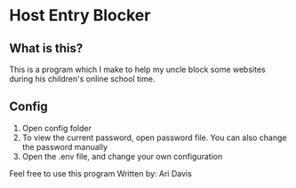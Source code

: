 # Host Entry Blocker

## What is this?

This is a program which I make to help my uncle block some websites during his children's online school time.

## Config

1. Open config folder
2. To view the current password, open password file. You can also change the password manually
3. Open the .env file, and change your own configuration

Feel free to use this program
Written by: Ari Davis
